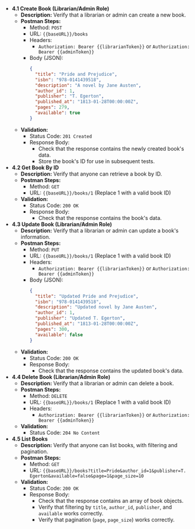 * **4.1 Create Book (Librarian/Admin Role)**
    * **Description:** Verify that a librarian or admin can create a new book.
    * **Postman Steps:**
        * Method: `POST`
        * URL: `{{baseURL}}/books`
        * Headers:
            * `Authorization: Bearer {{librarianToken}}` or `Authorization: Bearer {{adminToken}}`
        * Body (JSON):
            ```json
            {
              "title": "Pride and Prejudice",
              "isbn": "978-0141439518",
              "description": "A novel by Jane Austen",
              "author_id": 1,
              "publisher": "T. Egerton",
              "published_at": "1813-01-28T00:00:00Z",
              "pages": 279,
              "available": true
            }
            ```
    * **Validation:**
        * Status Code: `201 Created`
        * Response Body:
            * Check that the response contains the newly created book's data.
            * Store the book's ID for use in subsequent tests.
* **4.2 Get Book By ID**
    * **Description:** Verify that anyone can retrieve a book by ID.
    * **Postman Steps:**
        * Method: `GET`
        * URL: `{{baseURL}}/books/1`  (Replace 1 with a valid book ID)
    * **Validation:**
        * Status Code: `200 OK`
        * Response Body:
            * Check that the response contains the book's data.
* **4.3 Update Book (Librarian/Admin Role)**
    * **Description:** Verify that a librarian or admin can update a book's information.
    * **Postman Steps:**
        * Method: `PUT`
        * URL: `{{baseURL}}/books/1`  (Replace 1 with a valid book ID)
        * Headers:
            * `Authorization: Bearer {{librarianToken}}` or `Authorization: Bearer {{adminToken}}`
        * Body (JSON):
            ```json
            {
              "title": "Updated Pride and Prejudice",
              "isbn": "978-0141439518",
              "description": "Updated novel by Jane Austen",
              "author_id": 1,
              "publisher": "Updated T. Egerton",
              "published_at": "1813-01-28T00:00:00Z",
              "pages": 300,
              "available": false
            }
            ```
    * **Validation:**
        * Status Code: `200 OK`
        * Response Body:
            * Check that the response contains the updated book's data.
* **4.4 Delete Book (Librarian/Admin Role)**
    * **Description:** Verify that a librarian or admin can delete a book.
    * **Postman Steps:**
        * Method: `DELETE`
        * URL: `{{baseURL}}/books/1`  (Replace 1 with a valid book ID)
        * Headers:
            * `Authorization: Bearer {{librarianToken}}` or `Authorization: Bearer {{adminToken}}`
    * **Validation:**
        * Status Code: `204 No Content`
* **4.5 List Books**
    * **Description:** Verify that anyone can list books, with filtering and pagination.
    * **Postman Steps:**
        * Method: `GET`
        * URL: `{{baseURL}}/books?title=Pride&author_id=1&publisher=T. Egerton&available=false&page=1&page_size=10`
    * **Validation:**
        * Status Code: `200 OK`
        * Response Body:
            * Check that the response contains an array of book objects.
            * Verify that filtering by `title`, `author_id`, `publisher`, and `available` works correctly.
            * Verify that pagination (`page`, `page_size`) works correctly.